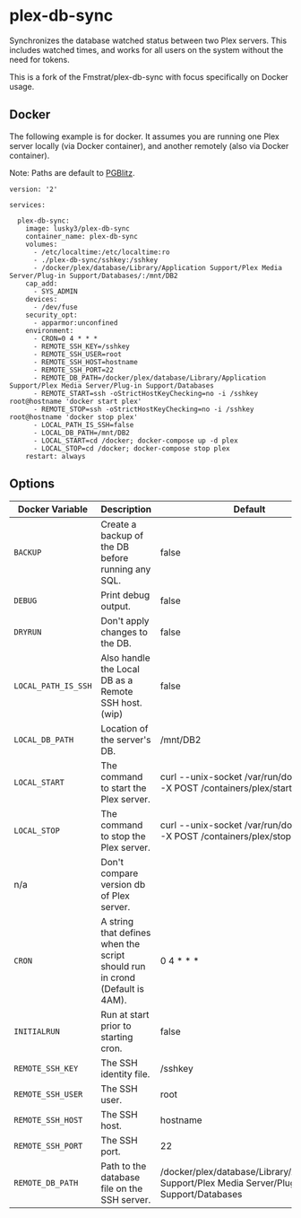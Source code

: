 # plex-db-sync
Synchronizes the database watched status between two Plex servers. This includes watched times, and works for all users on the system without the need for tokens.

This is a fork of the Fmstrat/plex-db-sync with focus specifically on Docker usage.

## Docker
The following example is for docker. It assumes you are running one Plex server locally (via Docker container), and another remotely (also via Docker container).

Note: Paths are default to [PGBlitz](https://github.com/PGBlitz/PGBlitz.com).

```
version: '2'

services:

  plex-db-sync:
    image: lusky3/plex-db-sync
    container_name: plex-db-sync
    volumes:
      - /etc/localtime:/etc/localtime:ro
      - ./plex-db-sync/sshkey:/sshkey
      - /docker/plex/database/Library/Application Support/Plex Media Server/Plug-in Support/Databases/:/mnt/DB2
    cap_add:
      - SYS_ADMIN
    devices:
      - /dev/fuse
    security_opt:
      - apparmor:unconfined
    environment:
      - CRON=0 4 * * *
      - REMOTE_SSH_KEY=/sshkey
      - REMOTE_SSH_USER=root
      - REMOTE_SSH_HOST=hostname
      - REMOTE_SSH_PORT=22
      - REMOTE_DB_PATH=/docker/plex/database/Library/Application Support/Plex Media Server/Plug-in Support/Databases
      - REMOTE_START=ssh -oStrictHostKeyChecking=no -i /sshkey root@hostname 'docker start plex'
      - REMOTE_STOP=ssh -oStrictHostKeyChecking=no -i /sshkey root@hostname 'docker stop plex'
      - LOCAL_PATH_IS_SSH=false
      - LOCAL_DB_PATH=/mnt/DB2
      - LOCAL_START=cd /docker; docker-compose up -d plex
      - LOCAL_STOP=cd /docker; docker-compose stop plex
    restart: always
```

## Options

Docker Variable | Description  |  Default
--------------- | -----------  | --------  
`BACKUP` | Create a backup of the DB before running any SQL.  |  false  
`DEBUG` | Print debug output.  |  false  
`DRYRUN` | Don't apply changes to the DB.  |  false  
`LOCAL_PATH_IS_SSH` | Also handle the Local DB as a Remote SSH host. (wip) |  false  
`LOCAL_DB_PATH` | Location of the server's DB.  |  /mnt/DB2  
`LOCAL_START` | The command to start the Plex server.  |  curl --unix-socket /var/run/docker.sock -X POST /containers/plex/start    
`LOCAL_STOP` | The command to stop the Plex server.  |  curl --unix-socket /var/run/docker.sock -X POST /containers/plex/stop  
n/a | Don't compare version db of Plex server.  |  
`CRON` | A string that defines when the script should run in crond (Default is 4AM).  |  0 4 * * *  
`INITIALRUN` | Run at start prior to starting cron.  |  false  
`REMOTE_SSH_KEY` | The SSH identity file.  |  /sshkey  
`REMOTE_SSH_USER` | The SSH user.  |  root  
`REMOTE_SSH_HOST` | The SSH host.  |  hostname  
`REMOTE_SSH_PORT` | The SSH port.  |  22  
`REMOTE_DB_PATH` | Path to the database file on the SSH server.  |  /docker/plex/database/Library/Application Support/Plex Media Server/Plug-in Support/Databases  
